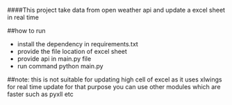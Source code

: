####This project take data from open weather api and update a excel sheet in real time 


##how to run
* install the dependency in requirements.txt 
* provide the file location of excel sheet
* provide api in main.py file
* run command python main.py


##note:
this is not suitable for updating high cell of excel as 
it uses xlwings for real time update for that purpose 
you can use other modules which are faster such as pyxll etc  
